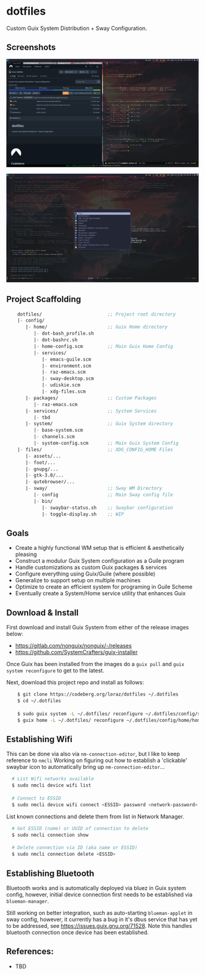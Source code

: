 # dotfiles

Custom Guix System Distribution + Sway Configuration.


## Screenshots

![View 1](files/assets/screenshots/guix-sway-expose-1__2024-11-09.png)

![View 2](files/assets/screenshots/guix-sway-expose-2__2024-11-09.png)


## Project Scaffolding

```scm
    dotfiles/                        ;; Project root directory
    |- config/
       |- home/                      ;; Guix Home directory
          |- dot-bash_profile.sh
          |- dot-bashrc.sh
          |- home-config.scm         ;; Main Guix Home Config
          |- services/
             |- emacs-guile.scm
             |- environment.scm
             |- raz-emacs.scm
             |- sway-desktop.scm
             |- udiskie.scm
             |- xdg-files.scm
       |- packages/                  ;; Custom Packages
          |- raz-emacs.scm
       |- services/                  ;; System Services
          |- tbd
       |- system/                    ;; Guix System directory
          |- base-system.scm
          |- channels.scm
          |- system-config.scm       ;; Main Guix System Config
    |- files/                        ;; XDG_CONFIG_HOME Files
       |- assets/...
       |- foot/...
       |- gnupg/...
       |- gtk-3.0/...
       |- qutebrowser/...
       |- sway/                      ;; Sway WM Directory
          |- config                  ;; Main Sway config file
          |- bin/
             |- swaybar-status.sh    ;; Swaybar configuration
             |- toggle-display.sh    ;; WIP
```


## Goals

 - Create a highly functional WM setup that is efficient & aesthetically pleasing 
 - Construct a modulur Guix System configuration as a Guile program
 - Handle customizations as custom Guix packages & services
 - Configure everything using Guix/Guile (where possible)
 - Generalize to support setup on multiple machines
 - Optimize to create an efficient system for programing in Guile Scheme
 - Eventually create a System/Home service utility that enhances Guix   


## Download & Install

First download and install Guix System from either of the release images below:
    
 - https://gitlab.com/nonguix/nonguix/-/releases
 - https://github.com/SystemCrafters/guix-installer

Once Guix has been installed from the images do a `guix pull` and `guix system reconfigure`
to get to the latest.

Next, download this project repo and install as follows:

```bash
    $ git clone https://codeberg.org/loraz/dotfiles ~/.dotfiles
    $ cd ~/.dotfiles

    $ sudo guix system -L ~/.dotfiles/ reconfigure ~/.dotfiles/config/system/system-config.scm
    $ guix home -L ~/.dotfiles/ reconfigure ~/.dotfiles/config/home/home-config.scm
```


## Establishing Wifi

This can be done via also via `nm-connection-editor`, but I like to keep reference to `nmcli`
Working on figuring out how to establish a 'clickable' swaybar icon to automatically bring up
`nm-connection-editor`...

```bash
  # List Wifi networks available
  $ sudo nmcli device wifi list

  # Connect to ESSID
  $ sudo nmcli device wifi connect <ESSID> password <network-password>
```

List known connections and delete them from list in Network Manager.

```bash
  # Get ESSID (name) or UUID of connection to delete
  $ sudo nmcli connection show

  # Delete connection via ID (aka name or ESSID)
  $ sudo nmcli connection delete <ESSID>
```


## Establishing Bluetooth

Bluetooth works and is automatically deployed via bluez in Guix system config, however, initial
device connection first needs to be established via `blueman-manager`.

Still working on better integration, such as auto-starting `blueman-applet` in sway config, however, it
currently has a bug in it's dbus service that has yet to be addressed, see
https://issues.guix.gnu.org/71528. Note this handles bluetooth connection once device has been
established.


## References:

  - TBD
